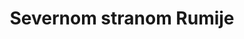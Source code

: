 ---
slug:        "skadarsko-jezero"
title:       "Severnom stranom Rumije"
description: "Sa pogledom na Skadarsko jezero"
excerpt:     "" 
categories:  ['2009-cg-dijagonala']
file_name:
  header_img: "img/122.jpg"
    
---